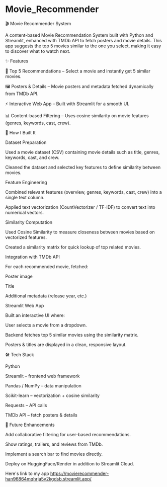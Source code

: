 # Movie_Recommender
🎬 Movie Recommender System

A content-based Movie Recommendation System built with Python and Streamlit, enhanced with TMDb API to fetch posters and movie details. This app suggests the top 5 movies similar to the one you select, making it easy to discover what to watch next.

✨ Features

🎥 Top 5 Recommendations – Select a movie and instantly get 5 similar movies.

🖼️ Posters & Details – Movie posters and metadata fetched dynamically from TMDb API.

⚡ Interactive Web App – Built with Streamlit for a smooth UI.

📊 Content-based Filtering – Uses cosine similarity on movie features (genres, keywords, cast, crew).

🧠 How I Built It

Dataset Preparation

Used a movie dataset (CSV) containing movie details such as title, genres, keywords, cast, and crew.

Cleaned the dataset and selected key features to define similarity between movies.

Feature Engineering

Combined relevant features (overview, genres, keywords, cast, crew) into a single text column.

Applied text vectorization (CountVectorizer / TF-IDF) to convert text into numerical vectors.

Similarity Computation

Used Cosine Similarity to measure closeness between movies based on vectorized features.

Created a similarity matrix for quick lookup of top related movies.

Integration with TMDb API

For each recommended movie, fetched:

Poster image

Title

Additional metadata (release year, etc.)

Streamlit Web App

Built an interactive UI where:

User selects a movie from a dropdown.

Backend fetches top 5 similar movies using the similarity matrix.

Posters & titles are displayed in a clean, responsive layout.

🛠️ Tech Stack

Python

Streamlit – frontend web framework

Pandas / NumPy – data manipulation

Scikit-learn – vectorization + cosine similarity

Requests – API calls

TMDb API – fetch posters & details

🔮 Future Enhancements

Add collaborative filtering for user-based recommendations.

Show ratings, trailers, and reviews from TMDb.

Implement a search bar to find movies directly.

Deploy on HuggingFace/Render in addition to Streamlit Cloud.


Here's link to my app https://movierecommender-han96864mqhrja5v2kgdsb.streamlit.app/
